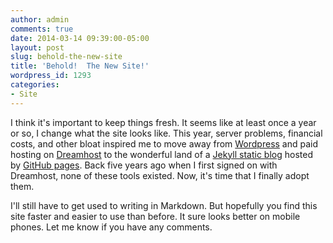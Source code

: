 ```yaml
---
author: admin
comments: true
date: 2014-03-14 09:39:00-05:00
layout: post
slug: behold-the-new-site
title: 'Behold!  The New Site!'
wordpress_id: 1293
categories:
- Site
---
```


I think it's important to keep things fresh.  It seems like at least once a year or so, I change what the site looks like.  This year, server problems, financial costs, and other bloat inspired me to move away from [Wordpress](http://www.wordpress.org) and paid hosting on [Dreamhost](http://www.dreamhost.com) to the wonderful land of a [Jekyll static blog](http://jekyllrb.com/) hosted by [GitHub pages](http://pages.github.com/).  Back five years ago when I first signed on with Dreamhost, none of these tools existed.  Now, it's time that I finally adopt them.

I'll still have to get used to writing in Markdown.  But hopefully you find this site faster and easier to use than before.  It sure looks better on mobile phones.  Let me know if you have any comments.
